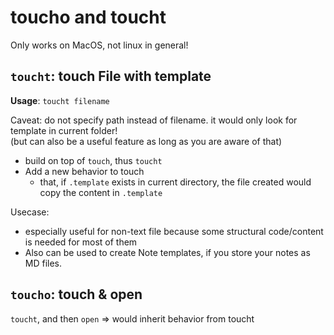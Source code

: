 # toucho and toucht

Only works on MacOS, not linux in general!

## `toucht`: touch File with template

**Usage**: `toucht filename`

Caveat: do not specify path instead of filename. it would only look for template in current folder!  
(but can also be a useful feature as long as you are aware of that)

- build on top of `touch`, thus `toucht`
- Add a new behavior to touch
  - that, if `.template` exists in current directory, the file created would copy the content in `.template`

Usecase:
- especially useful for non-text file because some structural code/content is needed for most of them
- Also can be used to create Note templates, if you store your notes as MD files.

## `toucho`: touch & open

`toucht`, and then `open`
=> would inherit behavior from toucht
